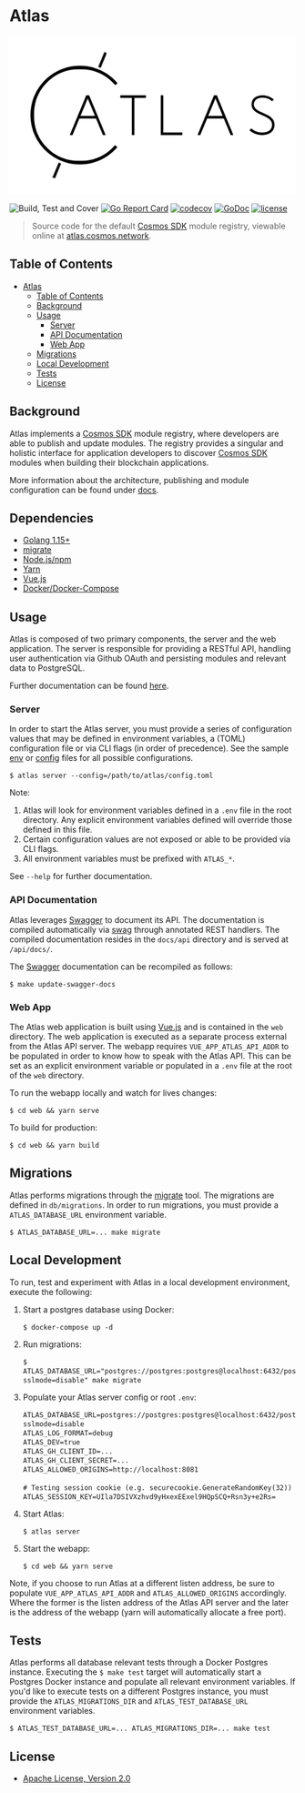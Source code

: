 # Atlas

![GitHub Logo](./images/atlas_logo.png)

![Build, Test and Cover](https://github.com/cosmos/atlas/workflows/Build,%20Test%20and%20Cover/badge.svg?branch=bez%2F13-client-cli-commands)
[![Go Report Card](https://goreportcard.com/badge/github.com/cosmos/atlas)](https://goreportcard.com/report/github.com/cosmos/atlas)
[![codecov](https://codecov.io/gh/cosmos/atlas/branch/main/graph/badge.svg)](https://codecov.io/gh/cosmos/atlas)
[![GoDoc](https://godoc.org/github.com/cosmos/atlas?status.png)](https://pkg.go.dev/github.com/cosmos/atlas)
[![license](https://img.shields.io/github/license/cosmos/atlas.svg)](https://github.com/cosmos/atlas/blob/main/LICENSE)

> Source code for the default [Cosmos SDK](https://github.com/cosmos/cosmos-sdk) module
registry, viewable online at [atlas.cosmos.network](https://atlas.cosmos.network).

## Table of Contents

- [Atlas](#atlas)
  - [Table of Contents](#table-of-contents)
  - [Background](#background)
  - [Usage](#usage)
    - [Server](#server)
    - [API Documentation](#api-documentation)
    - [Web App](#web-app)
  - [Migrations](#migrations)
  - [Local Development](#local-development)
  - [Tests](#tests)
  - [License](#license)

## Background

Atlas implements a [Cosmos SDK](https://github.com/cosmos/cosmos-sdk) module registry,
where developers are able to publish and update modules. The registry provides a singular and
holistic interface for application developers to discover [Cosmos SDK](https://github.com/cosmos/cosmos-sdk)
modules when building their blockchain applications.

More information about the architecture, publishing and module configuration can
be found under [docs](./docs/README.md).

## Dependencies

- [Golang 1.15+](https://golang.org/doc/install)
- [migrate](https://github.com/golang-migrate/migrate/tree/master/cmd/migrate)
- [Node.js/npm](https://nodejs.org/en/)
- [Yarn](https://classic.yarnpkg.com/en/)
- [Vue.js](https://vuejs.org/)
- [Docker/Docker-Compose](https://docs.docker.com/get-docker/)

## Usage

Atlas is composed of two primary components, the server and the web application.
The server is responsible for providing a RESTful API, handling user authentication
via Github OAuth and persisting modules and relevant data to PostgreSQL.

Further documentation can be found [here](./docs/README.md).

### Server

In order to start the Atlas server, you must provide a series of configuration
values that may be defined in environment variables, a (TOML) configuration file
or via CLI flags (in order of precedence). See the sample [env](./.env.sample) or
[config](./config.sample.toml) files for all possible configurations.

```shel
$ atlas server --config=/path/to/atlas/config.toml
```

Note:

1. Atlas will look for environment variables defined in a `.env` file in the
root directory. Any explicit environment variables defined will override those
defined in this file.
2. Certain configuration values are not exposed or able to be provided via CLI flags.
3. All environment variables must be prefixed with `ATLAS_*`.

See `--help` for further documentation.

### API Documentation

Atlas leverages [Swagger](https://swagger.io/) to document its API. The documentation
is compiled automatically via [swag](https://github.com/swaggo/swag/) through
annotated REST handlers. The compiled documentation resides in the `docs/api`
directory and is served at `/api/docs/`.

The [Swagger](https://swagger.io/) documentation can be recompiled as follows:

```shell
$ make update-swagger-docs
```

### Web App

The Atlas web application is built using [Vue.js](https://vuejs.org/) and is
contained in the `web` directory. The web application is executed as a separate
process external from the Atlas API server. The webapp requires `VUE_APP_ATLAS_API_ADDR`
to be populated in order to know how to speak with the Atlas API. This can be
set as an explicit environment variable or populated in a `.env` file at the root
of the `web` directory.

To run the webapp locally and watch for lives changes:

```shell
$ cd web && yarn serve
```

To build for production:

```shell
$ cd web && yarn build
```

## Migrations

Atlas performs migrations through the [migrate](https://github.com/golang-migrate/migrate)
tool. The migrations are defined in `db/migrations`. In order to run migrations,
you must provide a `ATLAS_DATABASE_URL` environment variable.

```shell
$ ATLAS_DATABASE_URL=... make migrate
```

## Local Development

To run, test and experiment with Atlas in a local development environment, execute
the following:

1. Start a postgres database using Docker:

   ```shell
   $ docker-compose up -d
   ```

2. Run migrations:

   ```shell
   $ ATLAS_DATABASE_URL="postgres://postgres:postgres@localhost:6432/postgres?sslmode=disable" make migrate
   ```

3. Populate your Atlas server config or root `.env`:

   ```env
   ATLAS_DATABASE_URL=postgres://postgres:postgres@localhost:6432/postgres?sslmode=disable
   ATLAS_LOG_FORMAT=debug
   ATLAS_DEV=true
   ATLAS_GH_CLIENT_ID=...
   ATLAS_GH_CLIENT_SECRET=...
   ATLAS_ALLOWED_ORIGINS=http://localhost:8081

   # Testing session cookie (e.g. securecookie.GenerateRandomKey(32))
   ATLAS_SESSION_KEY=UIla7DSIVXzhvd9yHxexEExel9HQpSCQ+Rsn3y+e2Rs=
   ```

4. Start Atlas:

   ```shell
   $ atlas server
   ```

5. Start the webapp:

   ```shell
   $ cd web && yarn serve
   ```

Note, if you choose to run Atlas at a different listen address, be sure to populate
`VUE_APP_ATLAS_API_ADDR` and `ATLAS_ALLOWED_ORIGINS` accordingly. Where the former
is the listen address of the Atlas API server and the later is the address of
the webapp (yarn will automatically allocate a free port).

## Tests

Atlas performs all database relevant tests through a Docker Postgres instance.
Executing the `$ make test` target will automatically start a Postgres Docker
instance and populate all relevant environment variables. If you'd like to execute
tests on a different Postgres instance, you must provide the `ATLAS_MIGRATIONS_DIR`
and `ATLAS_TEST_DATABASE_URL` environment variables.

```shell
$ ATLAS_TEST_DATABASE_URL=... ATLAS_MIGRATIONS_DIR=... make test
```

## License

- [Apache License, Version 2.0](https://www.apache.org/licenses/LICENSE-2.0)
